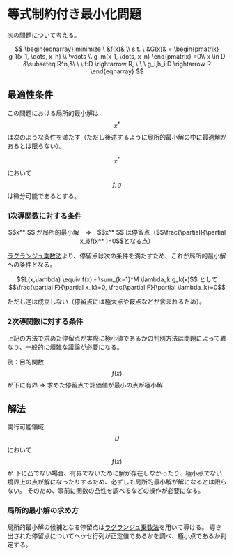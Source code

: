 # 等式制約付き最小化問題

次の問題について考える。

$$
\begin{eqnarray}
minimize \ &f(x)& \\
s.t. \ &G(x)& =
\begin{pmatrix}
  g_1(x_1, \dots, x_n) \\
  \vdots \\
  g_m(x_1, \dots, x_n)
\end{pmatrix}
=0\\
x \in D &\subseteq R^n,&\ \ \ f:D \rightarrow R, \ \ \ g_i,h_i:D \rightarrow R
\end{eqnarray}
$$

## 最適性条件

この問題における局所的最小解は $$x^* $$ は次のような条件を満たす（ただし後述するように局所的最小解の中に最適解があるとは限らない）。

$$x^* $$ において $$f,g$$ は微分可能であるとする。

### 1次導関数に対する条件

<center>
$$x^* $$ が局所的最小解　⇒　$$x^* $$ は停留点（$$\frac{\partial}{\partial x_i}f(x^* )=0$$となる点）
</center>

[ラグランジュ乗数法](../../mathematics/analysis/lagrange_multiplier.md)より、停留点は次の条件を満たすため、これが局所的最小解への条件となる。

<center>
$$L(x,\lambda) \equiv f(x) - \sum_{k=1}^M \lambda_k g_k(x)$$ として
</center>

<center>
$$\frac{\partial F}{\partial x_k}=0, \frac{\partial F}{\partial \lambda_k}=0$$
</center>

ただし逆は成立しない（停留点には極大点や鞍点などが含まれるため）。

### 2次導関数に対する条件

上記の方法で求めた停留点が実際に極小値であるかの判別方法は問題によって異なり、一般的に煩雑な議論が必要になる。

例：目的関数 $$f(x)$$ が下に有界 ⇒ 求めた停留点で評価値が最小の点が極小解

## 解法

実行可能領域 $$D$$ において $$f(x)$$が 下に凸でない場合、有界でないために解が存在しなかったり、極小点でない境界上の点が解になったりするため、必ずしも局所的最小解が解になるとは限らない。
そのため、事前に関数の凸性を調べるなどの操作が必要になる。


### 局所的最小解の求め方

局所的最小解の候補となる停留点は[ラグランジュ乗数法](../../mathematics/analysis/lagrange_multiplier.md)を用いて導ける。
導き出された停留点についてヘッセ行列が正定値であるかを調べ、極小点であるか判定する。
